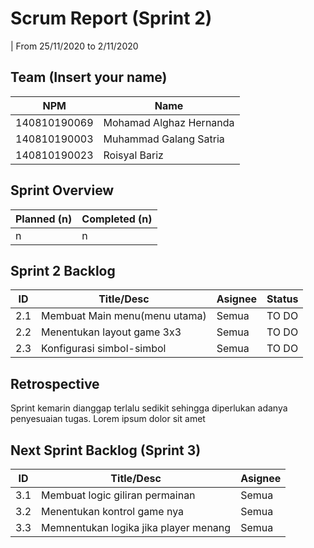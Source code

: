 # Scrum Report (Sprint 2)
| From 25/11/2020 to 2/11/2020

## Team (Insert your name)
| NPM           | Name                      |
| ------------- |---------------------------|              
| 140810190069  | Mohamad Alghaz Hernanda   |
| 140810190003  | Muhammad Galang Satria    |
| 140810190023  | Roisyal Bariz             |

## Sprint Overview
| Planned (n)   | Completed (n) |
| ------------- |-------------- |
| n             | n             |

## Sprint 2 Backlog

| ID  | Title/Desc | Asignee | Status |
| --- | ---------- | ------- | ------ |
| 2.1 | Membuat Main menu(menu utama) | Semua | TO DO |
| 2.2 | Menentukan layout game 3x3 | Semua | TO DO |
| 2.3 | Konfigurasi simbol-simbol | Semua | TO DO |

## Retrospective 

Sprint kemarin dianggap terlalu sedikit sehingga diperlukan adanya penyesuaian tugas. Lorem ipsum dolor sit amet

## Next Sprint Backlog (Sprint 3)
| ID  | Title/Desc | Asignee | 
| --- | ---------- | ------- | 
| 3.1 | Membuat logic giliran permainan | Semua | 
| 3.2 | Menentukan kontrol game nya | Semua | 
| 3.3 | Memnentukan logika jika player menang | Semua | 